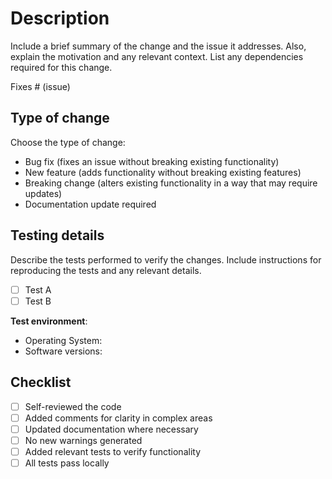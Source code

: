 # Description

Include a brief summary of the change and the issue it addresses. Also, explain the motivation and any relevant context. List any dependencies required for this change.

Fixes # (issue)

## Type of change

Choose the type of change:

- Bug fix (fixes an issue without breaking existing functionality)
- New feature (adds functionality without breaking existing features)
- Breaking change (alters existing functionality in a way that may require updates)
- Documentation update required

## Testing details

Describe the tests performed to verify the changes. Include instructions for reproducing the tests and any relevant details.

- [ ] Test A
- [ ] Test B

**Test environment**:

- Operating System:
- Software versions:

## Checklist

- [ ] Self-reviewed the code
- [ ] Added comments for clarity in complex areas
- [ ] Updated documentation where necessary
- [ ] No new warnings generated
- [ ] Added relevant tests to verify functionality
- [ ] All tests pass locally
